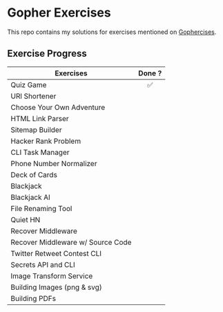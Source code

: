 # Gopher Exercises

This repo contains my solutions for exercises mentioned on [Gophercises](https://gophercises.com/).

## Exercise Progress

| **Exercises**                     |     **Done ?**     |
| --------------------------------- | :----------------: |
| Quiz Game                         | :white_check_mark: |
| URl Shortener                     |                    |
| Choose Your Own Adventure         |                    |
| HTML Link Parser                  |                    |
| Sitemap Builder                   |                    |
| Hacker Rank Problem               |                    |
| CLI Task Manager                  |                    |
| Phone Number Normalizer           |                    |
| Deck of Cards                     |                    |
| Blackjack                         |                    |
| Blackjack AI                      |                    |
| File Renaming Tool                |                    |
| Quiet HN                          |                    |
| Recover Middleware                |                    |
| Recover Middleware w/ Source Code |                    |
| Twitter Retweet Contest CLI       |                    |
| Secrets API and CLI               |                    |
| Image Transform Service           |                    |
| Building Images (png & svg)       |                    |
| Building PDFs                     |                    |
